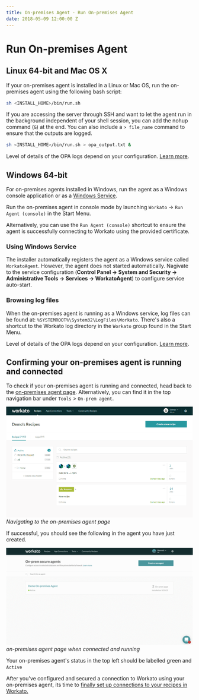 ```yaml
---
title: On-premises Agent - Run On-premises Agent
date: 2018-05-09 12:00:00 Z
---
```


# Run On-premises Agent

## Linux 64-bit and Mac OS X
If your on-premises agent is installed in a Linux or Mac OS, run the on-premises agent using the following bash script:

```bash
sh <INSTALL_HOME>/bin/run.sh
```

If you are accessing the server through SSH and want to let the agent run in the background independent of your shell session, you can add the nohup command (`&`) at the end. You can also include a `> file_name` command to ensure that the outputs are logged.

```bash
sh <INSTALL_HOME>/bin/run.sh > opa_output.txt &
```

Level of details of the OPA logs depend on your configuration. [Learn more](/on-prem/logging.md).

## Windows 64-bit
For on-premises agents installed in Windows, run the agent as a Windows console application or as a [Windows Service](#using-windows-service).

Run the on-premises agent in console mode by launching `Workato` &rarr; `Run Agent (console)` in the Start Menu.

Alternatively, you can use the `Run Agent (console)` shortcut to ensure the agent is successfully connecting to Workato using the provided certificate.

### Using Windows Service
The installer automatically registers the agent as a Windows service called `WorkatoAgent`. However, the agent does not started automatically. Nagivate to the service configuration (**Control Panel &rarr; System and Security &rarr; Administrative Tools &rarr; Services &rarr; WorkatoAgent**) to configure service auto-start.

### Browsing log files
When the on-premises agent is running as a Windows service, log files can be found at: `%SYSTEMROOT%\System32\LogFiles\Workato`. There's also a shortcut to the Workato log directory in the `Workato` group found in the Start Menu.

Level of details of the OPA logs depend on your configuration. [Learn more](/on-prem/logging.md).

## Confirming your on-premises agent is running and connected

To check if your on-premises agent is running and connected, head back to the [on-premises agent page](https://www.workato.com/secure_agents). Alternatively, you can find it in the top navigation bar under `Tools` > `On-prem agent`.

![On-premises option](/assets/images/on-prem/navigate-to-opa.gif)
*Navigating to the on-premises agent page*

If successful, you should see the following in the agent you have just created.

![Confirmation of on-premises agent](/assets/images/on-prem/Confirmation-of-OPA.gif)
*on-premises agent page when connected and running*

Your on-premises agent's status in the top left should be labelled green and `Active`

After you've configured and secured a connection to Workato using your on-premises agent, its time to [finally set up connections to your recipes in Workato.](/on-prem/connection.md)
